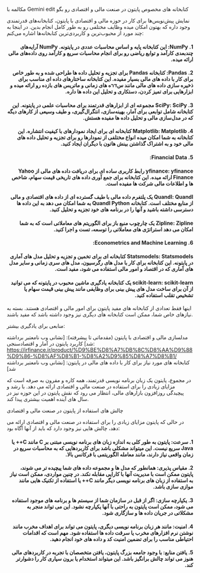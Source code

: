 
مکالمه با Gemini
edit
کتابخانه های مخصوص پایتون در صنعت مالی و اقتصادی رو بگو 

نمایش پیش‌نویس‌ها
برای کار در حوزه مالی و اقتصادی با پایتون، کتابخانه‌های قدرتمندی وجود داره که بهتون امکان میده وظایف مختلفی رو به طور کامل انجام بدین. در اینجا به چند مورد از محبوب‌ترین و کاربردی‌ترین کتابخانه‌ها اشاره می‌کنم:

<h4 dir="rtl"> 1. NumPy: این کتابخانه پایه و اساس محاسبات عددی در پایتونه. NumPy آرایه‌های چندبعدی کارآمد و توابع ریاضی رو برای انجام محاسبات سریع و کارآمد روی داده‌های مالی ارائه میده.</h4>

<h4 dir="rtl"> 2. Pandas: کتابخانه Pandas برای تجزیه و تحلیل داده ها طراحی شده و به طور خاص برای کار با داده های مالی بسیار مفیده. این کتابخانه ساختارهای داده ای مناسب برای ذخیره سازی داده های مالی مانند سדרه های زمانی و ماتریس های بازده رو ارائه میده و ابزارهایی برای تمیز کردن، دستکاری و تحلیل این داده ها داره.</h4>

<h4 dir="rtl">3. SciPy: SciPy مجموعه ای از ابزارهای قدرتمند برای محاسبات علمی در پایتونه. این کتابخانه شامل توابعی برای آمار، بهینه‌سازی، انتگرال‌گیری، و طیف وسیعی از کارهای دیگه که در مدل‌سازی مالی و تحلیل داده ها  مفیده هستش.</h4>

<h4 dir="rtl">4. Matplotlib: Matplotlib کتابخانه ای برای ایجاد نمودارهای با کیفیت انتشاره. این کتابخانه به شما امکان میده انواع مختلفی از نمودارها رو برای تجزیه و تحلیل داده های مالی خود و به اشتراک گذاشتن بینش هاتون با دیگران ایجاد کنید.</h4>

<h4 dir="rtl">5.  Financial Data:</h4>

<h4 dir="rtl">yfinance: yfinance رابط کاربری ساده ای برای دریافت داده های مالی از Yahoo Finance ارائه میده. این کتابخانه برای جمع آوری داده های تاریخی قیمت سهام، شاخص ها و اطلاعات مالی شرکت ها مفیده است.</h4>
<h4 dir="rtl">Quandl: Quandl یک پلتفرم داده مالی با طیف گسترده ای از داده های اقتصادی و مالی از منابع مختلف است. کتابخانه Quandl Python به شما امکان می دهد به این داده ها دسترسی داشته باشید و آنها را در برنامه های خود تجزیه و تحلیل کنید.</h4>
<h4 dir="rtl">Zipline: Zipline یک چارچوب منبع باز برای الگوریتم های معاملاتی است که به شما امکان می دهد استراتژی های معاملاتی را توسعه، تست و اجرا کنید.</h4>
<h4 dir="rtl">6.  Econometrics and Machine Learning:</h4>

<h4 dir="rtl">Statsmodels: Statsmodels کتابخانه ای برای تخمین و تجزیه و تحلیل مدل های آماری در پایتونه. این کتابخانه برای کار با مدل های رگرسیون، مدل های سری زمانی و سایر مدل های آماری که در اقتصاد و امور مالی استفاده می شود، مفید است.</h4>
<h4 dir="rtl"> scikit-learn: scikit-learn یک کتابخانه یادگیری ماشین محبوب در پایتونه که می توانید از آن برای ساخت مدل های پیش بینی برای وظایفی مانند پیش بینی قیمت سهام یا تشخیص تقلب استفاده کنید.</h4>
اینها فقط تعدادی از کتابخانه های مفید پایتون برای امور مالی و اقتصادی هستند. بسته به نیازهای خاص شما، ممکن است کتابخانه های دیگری نیز وجود داشته باشد که مفید باشند.

منابعی برای یادگیری بیشتر:

مدلسازی مالی و اقتصادی با پایتون (مقدماتی تا پیشرفته): [نشانی وب نامعتبر برداشته شد]
کاربرد پایتون در آمار و اقتصادسنجی: https://irfinance.ir/product/%D9%BE%D8%A7%DB%8C%D8%AA%D9%88%D9%86-%D8%AF%D8%B1-%D8%A2%D9%85%D8%A7%D8%B1/
کتابخانه های مورد نیاز برای کار با داده های مالی در پایتون: [نشانی وب نامعتبر برداشته شد]

در  مجموع،  پایتون  یک  زبان  برنامه نویسی  قدرتمند،  همه کاره  و  مقرون به صرفه  است  که  مزایای  زیادی  را برای  استفاده  در  صنعت  مالی  و  اقتصادی  ارائه  می دهد.  با  رشد  و  پیچیدگی  روزافزون  بازارهای  مالی،  انتظار  می رود  که  نقش  پایتون  در  این  حوزه  نیز  در  سال های  آینده  اهمیت  بیشتری  پیدا  کند.


چالش های استفاده از پایتون در صنعت مالی و اقتصادی

در حالی که پایتون مزایای زیادی را برای استفاده در صنعت مالی و اقتصادی ارائه می دهد،  چالش هایی نیز  وجود دارد که باید  از آنها آگاه بود:

<h4 dir="rtl"> 1. سرعت: پایتون  به  طور کلی  به  اندازه  زبان های برنامه نویسی  مبتنی بر C  مانند  C++  یا  Java  سریع  نیست.  این  میتواند  مشکلی  باشد  برای  کاربردهایی  که  به  محاسبات  سریع  در  زمان واقعی  نیاز دارند،  مانند  معامله  الگوریتمی  با فرکانس بالا.</h4>

<h4 dir="rtl"> 2. مقیاس پذیری:  همانطور که  مدل ها  و  مجموعه داده های  شما  پیچیده تر  می شوند،  پایتون  ممکن است  با  مدیریت  آنها  با  کارایی  مقابله  نکند.  در  چنین  مواردی،  ممکن است  نیاز به  استفاده  از  زبان های  برنامه نویسی  دیگر  مانند  C++  یا  استفاده از  تکنیک هایی  مانند  موازی سازی  باشد.</h4>

<h4 dir="rtl"> 3. یکپارچه سازی:  اگر  از  قبل  در  سازمان  شما  از  سیستم ها  و  برنامه های  موجود  استفاده  می شود،  ممکن است  پایتون  به  راحتی  با  آنها  یکپارچه  نشود.  این  می تواند  منجر به  مشکلاتی در  جریان داده ها  و  سازگاری  شود.</h4>

<h4 dir="rtl"> 4. امنیت:  مانند  هر  زبان  برنامه نویسی  دیگری،  پایتون  می تواند  برای  اهداف  مخرب  مانند  نوشتن  نرم افزارهای  مخرب  یا  سرقت  داده ها  استفاده  شود.  مهم است  که  اقدامات  احتیاطی  مناسب  را  برای  تضمین  امنیت  کد  و  داده های  خود  انجام  دهید.</h4>

<h4 dir="rtl"> 5. یافتن  منابع:  با  وجود  جامعه  بزرگ  پایتون،  یافتن  متخصصان  با  تجربه  در  کاربردهای  مالی  هنوز  می تواند  چالش برانگیز  باشد.  این  میتواند  استخدام  یا  برون سپاری  کار  را  دشوارتر  کند.</h4>

